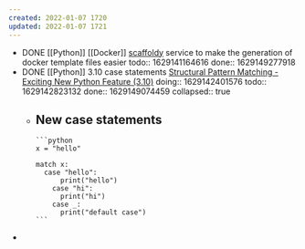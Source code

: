 ```yaml
---
created: 2022-01-07 1720
updated: 2022-01-07 1721
---
```

- DONE [[Python]] [[Docker]] [scaffoldy](https://scaffoldy.io/) service to make the generation of docker template files easier
  todo:: 1629141164616
  done:: 1629149277918
- DONE [[Python]] 3.10 case statements [Structural Pattern Matching - Exciting New Python Feature (3.10)](https://youtu.be/PeJNU339WHc)
  doing:: 1629142401576
  todo:: 1629142823132
  done:: 1629149074459
  collapsed:: true
	- New case statements
		-
		  ```python
		  x = "hello"
		  
		  match x:
		  	case "hello":
		        print("hello")
		      case "hi":
		        print("hi")
		      case _:
		        print("default case")
		  ```
-
